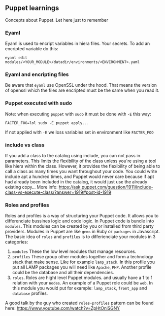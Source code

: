 ## Puppet learnings
Concepts about Puppet. Let here just to remember

### Eyaml
Eyaml is used to encript variables in hiera files. Your secrets. To add an encripted variable do this:

```
eyaml edit modules/<YOUR_MODULE>/datadir/environments/<ENVIRONMENT>.yaml
```

### Eyaml and encripting files
Be aware that `eyaml` use OpenSSL under the hood. That means the version of openssl which the files are encripted must be the same when you read it.

### Puppet executed with sudo
Note: when executing `puppet` with `sudo` it must be done with `-E` this way:
```
FACTER_FOO=lol sudo -E puppet apply...
```
If not applied with `-E` we loss variables set in environment like `FACTER_FOO`

### include vs class
 If you add a class to the catalog using include, you can not pass in parameters. This limits the flexibility of the class unless you're using a tool like hiera within the class. However, it provides the flexibility of being able to call a class as many times you want throughout your code. You could write include apt a hundred times, and Puppet would never care because if apt had already been included in the catalog, it would just use the already existing copy...
More info: https://ask.puppet.com/question/1911/include-class-vs-execute-class/?answer=1919#post-id-1919

### Roles and profiles
Roles and profiles is a way of structuring your Puppet code. It allows you to differenciate bussines logic and code logic. In Puppet code is bundle into `modules`. This modules can be created by you or installed from third party providers. Modules in Puppet are like `gems` in Ruby or `packages` in Javascript.
The basic idea of `roles` and `profiles` is to differienciate your modules in 3 categories:
1. `modules` These the low level modules that manage resources.
2. `profiles` These group other modules together and form a technology stack that make sense. Like for example `lamp_stack`. In this profile you put all LAMP packages you will need like `Apache`, `PHP`. Another profile could be the database and all their dependencies.
3. `roles`. Roles are hight level Puppet modules. and usually have a 1 to 1 relation with your `nodes`. An example of a Puppet role could be `web`. In this module you would put for example: `lamp_stack`, `front_app` and `database` profiles.

A good talk by the guy who created `roles-profiles` pattern can be found here: https://www.youtube.com/watch?v=ZpHtOnlSGNY
